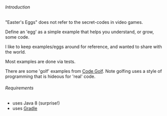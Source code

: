 
###### Introduction

"Easter's Eggs" does not refer to the secret-codes in video games.

Define an 'egg' as a simple example that helps you understand, or grow, some code.

I like to keep examples/eggs around for reference, and wanted to share with the world. 

Most examples are done via tests.

There are some 'golf' examples from [Code Golf](http://codegolf.stackexchange.com). Note golfing uses a style of programming that is hideous for 'real' code.

###### Requirements

* uses Java 8 (surprise!)
* uses [Gradle](http://gradle.org/)



